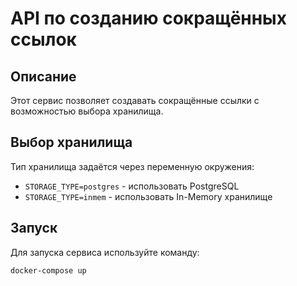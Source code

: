 # API по созданию сокращённых ссылок

## Описание
Этот сервис позволяет создавать сокращённые ссылки с возможностью выбора хранилища.

## Выбор хранилища
Тип хранилища задаётся через переменную окружения:
- `STORAGE_TYPE=postgres` - использовать PostgreSQL
- `STORAGE_TYPE=inmem` - использовать In-Memory хранилище

## Запуск
Для запуска сервиса используйте команду:
```sh
docker-compose up
